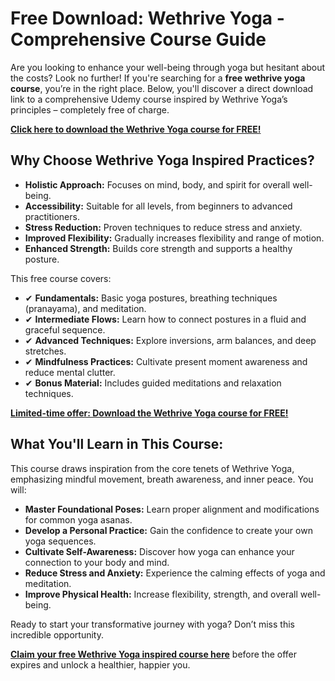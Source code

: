 # Free Download: Wethrive Yoga - Comprehensive Course Guide

Are you looking to enhance your well-being through yoga but hesitant about the costs? Look no further! If you're searching for a **free wethrive yoga course**, you’re in the right place. Below, you'll discover a direct download link to a comprehensive Udemy course inspired by Wethrive Yoga’s principles – completely free of charge.

[**Click here to download the Wethrive Yoga course for FREE!**](https://udemywork.com/wethrive-yoga)

## Why Choose Wethrive Yoga Inspired Practices?

*   **Holistic Approach:** Focuses on mind, body, and spirit for overall well-being.
*   **Accessibility:** Suitable for all levels, from beginners to advanced practitioners.
*   **Stress Reduction:** Proven techniques to reduce stress and anxiety.
*   **Improved Flexibility:** Gradually increases flexibility and range of motion.
*   **Enhanced Strength:** Builds core strength and supports a healthy posture.

This free course covers:

*   ✔ **Fundamentals:** Basic yoga postures, breathing techniques (pranayama), and meditation.
*   ✔ **Intermediate Flows:** Learn how to connect postures in a fluid and graceful sequence.
*   ✔ **Advanced Techniques:** Explore inversions, arm balances, and deep stretches.
*   ✔ **Mindfulness Practices:** Cultivate present moment awareness and reduce mental clutter.
*   ✔ **Bonus Material:** Includes guided meditations and relaxation techniques.

[**Limited-time offer: Download the Wethrive Yoga course for FREE!**](https://udemywork.com/wethrive-yoga)

## What You'll Learn in This Course:

This course draws inspiration from the core tenets of Wethrive Yoga, emphasizing mindful movement, breath awareness, and inner peace. You will:

*   **Master Foundational Poses:** Learn proper alignment and modifications for common yoga asanas.
*   **Develop a Personal Practice:** Gain the confidence to create your own yoga sequences.
*   **Cultivate Self-Awareness:** Discover how yoga can enhance your connection to your body and mind.
*   **Reduce Stress and Anxiety:** Experience the calming effects of yoga and meditation.
*   **Improve Physical Health:** Increase flexibility, strength, and overall well-being.

Ready to start your transformative journey with yoga? Don’t miss this incredible opportunity.

**[Claim your free Wethrive Yoga inspired course here](https://udemywork.com/wethrive-yoga)** before the offer expires and unlock a healthier, happier you.
